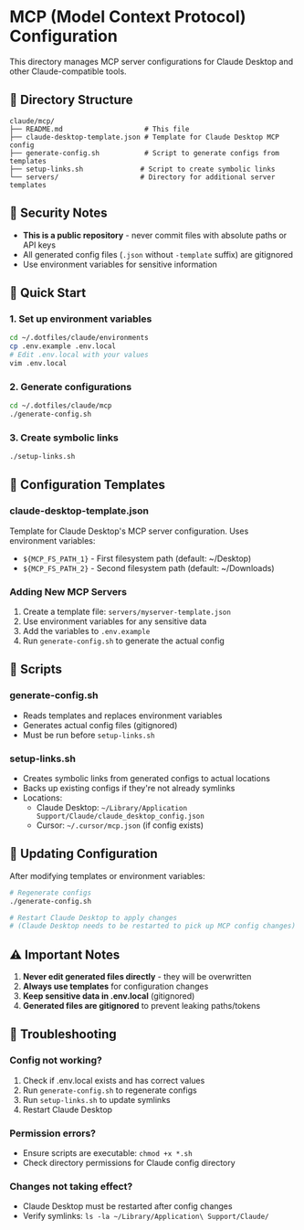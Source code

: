 # MCP (Model Context Protocol) Configuration

This directory manages MCP server configurations for Claude Desktop and other Claude-compatible tools.

## 📁 Directory Structure

```
claude/mcp/
├── README.md                    # This file
├── claude-desktop-template.json # Template for Claude Desktop MCP config
├── generate-config.sh           # Script to generate configs from templates
├── setup-links.sh              # Script to create symbolic links
└── servers/                    # Directory for additional server templates
```

## 🔐 Security Notes

- **This is a public repository** - never commit files with absolute paths or API keys
- All generated config files (`.json` without `-template` suffix) are gitignored
- Use environment variables for sensitive information

## 🚀 Quick Start

### 1. Set up environment variables

```bash
cd ~/.dotfiles/claude/environments
cp .env.example .env.local
# Edit .env.local with your values
vim .env.local
```

### 2. Generate configurations

```bash
cd ~/.dotfiles/claude/mcp
./generate-config.sh
```

### 3. Create symbolic links

```bash
./setup-links.sh
```

## 📝 Configuration Templates

### claude-desktop-template.json
Template for Claude Desktop's MCP server configuration. Uses environment variables:
- `${MCP_FS_PATH_1}` - First filesystem path (default: ~/Desktop)
- `${MCP_FS_PATH_2}` - Second filesystem path (default: ~/Downloads)

### Adding New MCP Servers

1. Create a template file: `servers/myserver-template.json`
2. Use environment variables for any sensitive data
3. Add the variables to `.env.example`
4. Run `generate-config.sh` to generate the actual config

## 🔧 Scripts

### generate-config.sh
- Reads templates and replaces environment variables
- Generates actual config files (gitignored)
- Must be run before `setup-links.sh`

### setup-links.sh
- Creates symbolic links from generated configs to actual locations
- Backs up existing configs if they're not already symlinks
- Locations:
  - Claude Desktop: `~/Library/Application Support/Claude/claude_desktop_config.json`
  - Cursor: `~/.cursor/mcp.json` (if config exists)

## 🔄 Updating Configuration

After modifying templates or environment variables:

```bash
# Regenerate configs
./generate-config.sh

# Restart Claude Desktop to apply changes
# (Claude Desktop needs to be restarted to pick up MCP config changes)
```

## ⚠️ Important Notes

1. **Never edit generated files directly** - they will be overwritten
2. **Always use templates** for configuration changes
3. **Keep sensitive data in .env.local** (gitignored)
4. **Generated files are gitignored** to prevent leaking paths/tokens

## 🐛 Troubleshooting

### Config not working?
1. Check if .env.local exists and has correct values
2. Run `generate-config.sh` to regenerate configs
3. Run `setup-links.sh` to update symlinks
4. Restart Claude Desktop

### Permission errors?
- Ensure scripts are executable: `chmod +x *.sh`
- Check directory permissions for Claude config directory

### Changes not taking effect?
- Claude Desktop must be restarted after config changes
- Verify symlinks: `ls -la ~/Library/Application\ Support/Claude/`